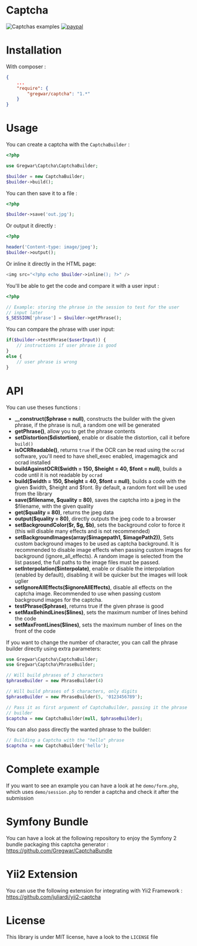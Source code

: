 Captcha
=======

![Captchas examples](http://gregwar.com/captchas.png)
[![paypal](https://www.paypalobjects.com/en_US/i/btn/btn_donateCC_LG.gif)](https://www.paypal.com/cgi-bin/webscr?cmd=_s-xclick&hosted_button_id=YUXRLWHQSWS6L)

Installation
============

With composer :

``` json
{
    ...
    "require": {
        "gregwar/captcha": "1.*"
    }
}
```

Usage
=====

You can create a captcha with the `CaptchaBuilder` :

```php
<?php

use Gregwar\Captcha\CaptchaBuilder;

$builder = new CaptchaBuilder;
$builder->build();
```

You can then save it to a file :

```php
<?php

$builder->save('out.jpg');
```

Or output it directly :

```php
<?php

header('Content-type: image/jpeg');
$builder->output();
```

Or inline it directly in the HTML page:

```php
<img src="<?php echo $builder->inline(); ?>" />
```

You'll be able to get the code and compare it with a user input :

```php
<?php

// Example: storing the phrase in the session to test for the user 
// input later
$_SESSION['phrase'] = $builder->getPhrase();
```

You can compare the phrase with user input:
```php
if($builder->testPhrase($userInput)) {
    // instructions if user phrase is good
}
else {
    // user phrase is wrong
}
```

API
===

You can use theses functions :

* **__construct($phrase = null)**, constructs the builder with the given phrase, if the phrase is null, a random one will be generated
* **getPhrase()**, allow you to get the phrase contents
* **setDistortion($distortion)**, enable or disable the distortion, call it before `build()`
* **isOCRReadable()**, returns `true` if the OCR can be read using the `ocrad` software, you'll need to have shell_exec enabled, imagemagick and ocrad installed
* **buildAgainstOCR($width = 150, $height = 40, $font = null)**, builds a code until it is not readable by `ocrad`
* **build($width = 150, $height = 40, $font = null)**, builds a code with the given $width, $height and $font. By default, a random font will be used from the library
* **save($filename, $quality = 80)**, saves the captcha into a jpeg in the $filename, with the given quality
* **get($quality = 80)**, returns the jpeg data
* **output($quality = 80)**, directly outputs the jpeg code to a browser
* **setBackgroundColor($r, $g, $b)**, sets the background color to force it (this will disable many effects and is not recommended)
* **setBackgroundImages(array($imagepath1, $imagePath2))**, Sets custom background images to be used as captcha background. It is recommended to disable image effects when passing custom images for background (ignore_all_effects). A random image is selected from the list passed, the full paths to the image files must be passed.
* **setInterpolation($interpolate)**, enable or disable the interpolation (enabled by default), disabling it will be quicker but the images will look uglier
* **setIgnoreAllEffects($ignoreAllEffects)**, disable all effects on the captcha image. Recommended to use when passing custom background images for the captcha.
* **testPhrase($phrase)**, returns true if the given phrase is good
* **setMaxBehindLines($lines)**, sets the maximum number of lines behind the code
* **setMaxFrontLines($lines)**, sets the maximum number of lines on the front of the code

If you want to change the number of character, you can call the phrase builder directly using
extra parameters:

```php
use Gregwar\Captcha\CaptchaBuilder;
use Gregwar\Captcha\PhraseBuilder;

// Will build phrases of 3 characters
$phraseBuilder = new PhraseBuilder(4)

// Will build phrases of 5 characters, only digits
$phraseBuilder = new PhraseBuilder(5, '0123456789');

// Pass it as first argument of CaptchaBuilder, passing it the phrase
// builder
$captcha = new CaptchaBuilder(null, $phraseBuilder);
```

You can also pass directly the wanted phrase to the builder:

```php
// Building a Captcha with the "hello" phrase
$captcha = new CaptchaBuilder('hello');
```

Complete example
================

If you want to see an example you can have a look at he ``demo/form.php``, which uses ``demo/session.php`` to
render a captcha and check it after the submission

Symfony Bundle
================

You can have a look at the following repository to enjoy the Symfony 2 bundle packaging this captcha generator :
https://github.com/Gregwar/CaptchaBundle

Yii2 Extension
===============

You can use the following extension for integrating with Yii2 Framework :
https://github.com/juliardi/yii2-captcha

License
=======

This library is under MIT license, have a look to the `LICENSE` file

